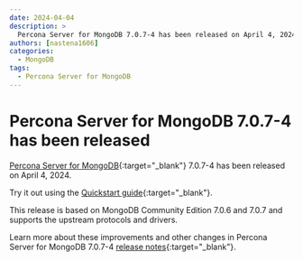 ```yaml
---
date: 2024-04-04
description: >
  Percona Server for MongoDB 7.0.7-4 has been released on April 4, 2024.
authors: [nastena1606]
categories:
  - MongoDB
tags:
  - Percona Server for MongoDB
---
```


# Percona Server for MongoDB 7.0.7-4 has been released

<!-- more -->

[Percona Server for MongoDB](https://docs.percona.com/percona-server-for-mongodb/7.0/index.html){:target="_blank"} 7.0.7-4 has been released on April 4, 2024.

Try it out using the [Quickstart guide](https://docs.percona.com/percona-server-for-mongodb/7.0/install/index.html){:target="_blank"}.

This release is based on MongoDB Community Edition 7.0.6 and 7.0.7 and supports the upstream protocols and drivers.

Learn more about these improvements and other changes in Percona Server for MongoDB 7.0.7-4 [release notes](https://docs.percona.com/percona-server-for-mongodb/7.0/release_notes/7.0.7-4.html){:target="_blank"}.


